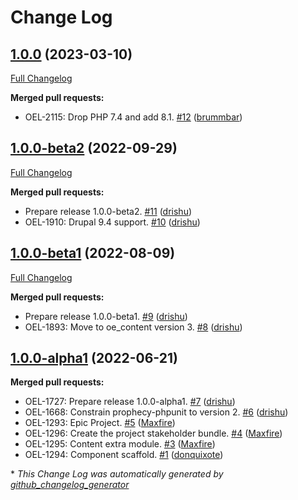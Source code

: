 # Change Log

## [1.0.0](https://github.com/openeuropa/oe_content_extra/tree/1.0.0) (2023-03-10)
[Full Changelog](https://github.com/openeuropa/oe_content_extra/compare/1.0.0-beta2...1.0.0)

**Merged pull requests:**

- OEL-2115: Drop PHP 7.4 and add 8.1. [\#12](https://github.com/openeuropa/oe_content_extra/pull/12) ([brummbar](https://github.com/brummbar))

## [1.0.0-beta2](https://github.com/openeuropa/oe_content_extra/tree/1.0.0-beta2) (2022-09-29)
[Full Changelog](https://github.com/openeuropa/oe_content_extra/compare/1.0.0-beta1...1.0.0-beta2)

**Merged pull requests:**

- Prepare release 1.0.0-beta2. [\#11](https://github.com/openeuropa/oe_content_extra/pull/11) ([drishu](https://github.com/drishu))
- OEL-1910: Drupal 9.4 support. [\#10](https://github.com/openeuropa/oe_content_extra/pull/10) ([drishu](https://github.com/drishu))

## [1.0.0-beta1](https://github.com/openeuropa/oe_content_extra/tree/1.0.0-beta1) (2022-08-09)
[Full Changelog](https://github.com/openeuropa/oe_content_extra/compare/1.0.0-alpha1...1.0.0-beta1)

**Merged pull requests:**

- Prepare release 1.0.0-beta1. [\#9](https://github.com/openeuropa/oe_content_extra/pull/9) ([drishu](https://github.com/drishu))
- OEL-1893: Move to oe\_content version 3. [\#8](https://github.com/openeuropa/oe_content_extra/pull/8) ([drishu](https://github.com/drishu))

## [1.0.0-alpha1](https://github.com/openeuropa/oe_content_extra/tree/1.0.0-alpha1) (2022-06-21)
**Merged pull requests:**

- OEL-1727: Prepare release 1.0.0-alpha1. [\#7](https://github.com/openeuropa/oe_content_extra/pull/7) ([drishu](https://github.com/drishu))
- OEL-1668: Constrain prophecy-phpunit to version 2. [\#6](https://github.com/openeuropa/oe_content_extra/pull/6) ([drishu](https://github.com/drishu))
- OEL-1293: Epic Project. [\#5](https://github.com/openeuropa/oe_content_extra/pull/5) ([Maxfire](https://github.com/Maxfire))
- OEL-1296: Create the project stakeholder bundle. [\#4](https://github.com/openeuropa/oe_content_extra/pull/4) ([Maxfire](https://github.com/Maxfire))
- OEL-1295: Content extra module. [\#3](https://github.com/openeuropa/oe_content_extra/pull/3) ([Maxfire](https://github.com/Maxfire))
- OEL-1294: Component scaffold. [\#1](https://github.com/openeuropa/oe_content_extra/pull/1) ([donquixote](https://github.com/donquixote))



\* *This Change Log was automatically generated by [github_changelog_generator](https://github.com/skywinder/Github-Changelog-Generator)*